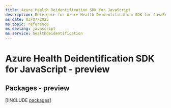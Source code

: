 ```yaml
---
title: Azure Health Deidentification SDK for JavaScript
description: Reference for Azure Health Deidentification SDK for JavaScript
ms.date: 03/07/2025
ms.topic: reference
ms.devlang: javascript
ms.service: healthdeidentification
---
```

# Azure Health Deidentification SDK for JavaScript - preview
## Packages - preview
[!INCLUDE [packages](health-deidentification-index.md)]